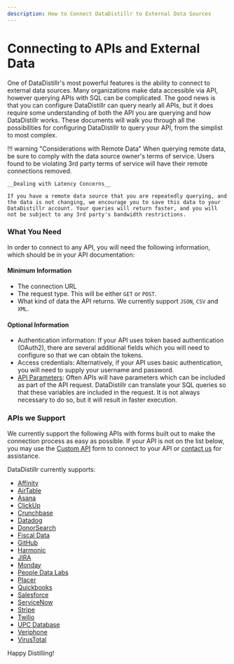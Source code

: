 ```yaml
---
description: How to Connect DataDistillr to External Data Sources
---
```


# Connecting to APIs and External Data

One of DataDistillr's most powerful features is the ability to connect to external data sources.  Many organizations make data accessible via API, however querying APIs with SQL can be complicated.  The good news is that you can configure DataDistillr can query nearly all APIs, but it does require some understanding of both the API you are querying and how DataDistillr works.  These documents will walk you through all the possibilities for configuring DataDistillr to query your API, from the simplist to most complex. &#x20;

!!! warning "Considerations with Remote Data"
    When querying remote data, be sure to comply with the data source owner's terms of service.  Users found to be violating 3rd party terms of service will have their remote connections removed.

    __Dealing with Latency Concerns__

    If you have a remote data source that you are repeatedly querying, and the data is not changing, we encourage you to save this data to your DataDistillr account. Your queries will return faster, and you will not be subject to any 3rd party's bandwidth restrictions.

### __What You Need__

In order to connect to any API, you will need the following information, which should be in your API documentation:

#### __Minimum Information__

* The connection URL
* The request type.  This will be either `GET` or `POST`. &#x20;
* What kind of data the API returns.  We currently support `JSON`, `CSV` and `XML`.

#### __Optional Information__

* Authentication information:  If your API uses token based authentication (OAuth2), there are several additional fields which you will need to configure so that we can obtain the tokens.
* Access credentials:  Alternatively, if your API uses basic authentication, you will need to supply your username and password.
* [API Parameters](passing-parameters.md):  Often APIs will have parameters which can be included as part of the API request. DataDistillr can translate your SQL queries so that these variables are included in the request.  It is not always necessary to do so, but it will result in faster execution.

### __APIs we Support__

We currently support the following APIs with forms built out to make the connection process as easy as possible. If your API is not on the list below, you may use the [Custom API](custom-apis.md) form to connect to your API or [contact us](../../../getting-help) for assistance.

DataDistillr currently supports:

* [Affinity](affinity-api.md)
* [AirTable](airtable-api.md)
* [Asana](asana-api.md)
* [ClickUp](clickup-api.md)
* [Crunchbase](crunchbase-api.md)
* [Datadog](datadog-api.md)
* [DonorSearch](donorsearch-api.md)
* [Fiscal Data](fiscaldata-api.md)
* [GitHub](github-api.md)
* [Harmonic](harmonic-api.md)
* [JIRA](jira.md)
* [Monday](monday-api.md)
* [People Data Labs](peopledatalabs-api.md)
* [Placer](placer-api.md)
* [Quickbooks](quickbooks-api.md)
* [Salesforce](salesforce-api.md)
* [ServiceNow](servicenow-api.md)
* [Stripe](stripe-api.md)
* [Twilio](twilio-api.md)
* [UPC Database](upc-database-api.md)
* [Veriphone](veriphone-api.md)
* [VirusTotal](virustotal-api.md)

Happy Distilling!
